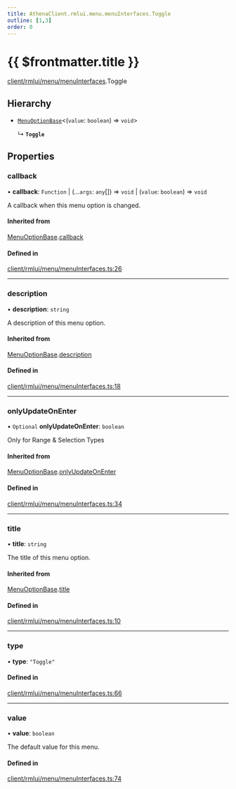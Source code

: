 ```yaml
---
title: AthenaClient.rmlui.menu.menuInterfaces.Toggle
outline: [1,3]
order: 0
---
```


# {{ $frontmatter.title }}


[client/rmlui/menu/menuInterfaces](../modules/client_rmlui_menu_menuInterfaces.md).Toggle

## Hierarchy

- [`MenuOptionBase`](client_rmlui_menu_menuInterfaces_Internal_MenuOptionBase.md)<(`value`: `boolean`) => `void`\>

  ↳ **`Toggle`**

## Properties

### callback

• **callback**: `Function` \| (...`args`: `any`[]) => `void` \| (`value`: `boolean`) => `void`

A callback when this menu option is changed.

#### Inherited from

[MenuOptionBase](client_rmlui_menu_menuInterfaces_Internal_MenuOptionBase.md).[callback](client_rmlui_menu_menuInterfaces_Internal_MenuOptionBase.md#callback)

#### Defined in

[client/rmlui/menu/menuInterfaces.ts:26](https://github.com/Stuyk/altv-athena/blob/6c506bf/src/core/client/rmlui/menu/menuInterfaces.ts#L26)

___

### description

• **description**: `string`

A description of this menu option.

#### Inherited from

[MenuOptionBase](client_rmlui_menu_menuInterfaces_Internal_MenuOptionBase.md).[description](client_rmlui_menu_menuInterfaces_Internal_MenuOptionBase.md#description)

#### Defined in

[client/rmlui/menu/menuInterfaces.ts:18](https://github.com/Stuyk/altv-athena/blob/6c506bf/src/core/client/rmlui/menu/menuInterfaces.ts#L18)

___

### onlyUpdateOnEnter

• `Optional` **onlyUpdateOnEnter**: `boolean`

Only for Range & Selection Types

#### Inherited from

[MenuOptionBase](client_rmlui_menu_menuInterfaces_Internal_MenuOptionBase.md).[onlyUpdateOnEnter](client_rmlui_menu_menuInterfaces_Internal_MenuOptionBase.md#onlyUpdateOnEnter)

#### Defined in

[client/rmlui/menu/menuInterfaces.ts:34](https://github.com/Stuyk/altv-athena/blob/6c506bf/src/core/client/rmlui/menu/menuInterfaces.ts#L34)

___

### title

• **title**: `string`

The title of this menu option.

#### Inherited from

[MenuOptionBase](client_rmlui_menu_menuInterfaces_Internal_MenuOptionBase.md).[title](client_rmlui_menu_menuInterfaces_Internal_MenuOptionBase.md#title)

#### Defined in

[client/rmlui/menu/menuInterfaces.ts:10](https://github.com/Stuyk/altv-athena/blob/6c506bf/src/core/client/rmlui/menu/menuInterfaces.ts#L10)

___

### type

• **type**: ``"Toggle"``

#### Defined in

[client/rmlui/menu/menuInterfaces.ts:66](https://github.com/Stuyk/altv-athena/blob/6c506bf/src/core/client/rmlui/menu/menuInterfaces.ts#L66)

___

### value

• **value**: `boolean`

The default value for this menu.

#### Defined in

[client/rmlui/menu/menuInterfaces.ts:74](https://github.com/Stuyk/altv-athena/blob/6c506bf/src/core/client/rmlui/menu/menuInterfaces.ts#L74)
